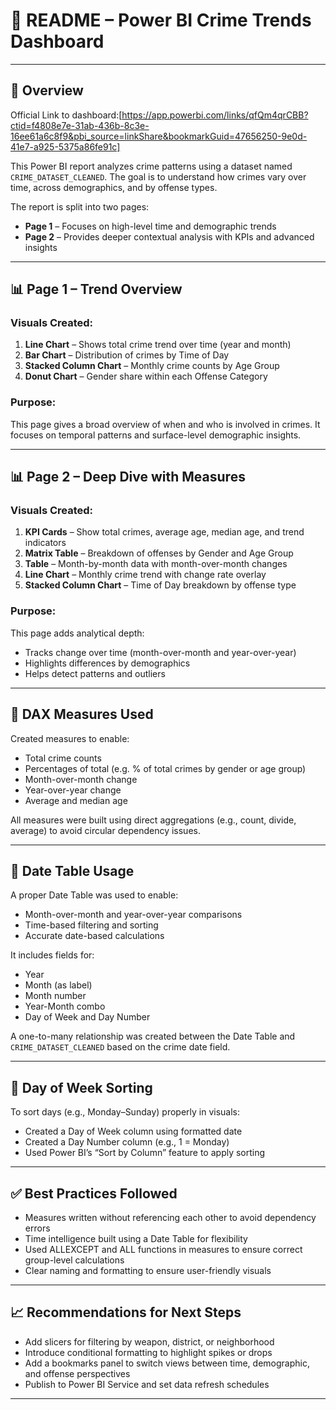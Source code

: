 # 📘 README – Power BI Crime Trends Dashboard 
---

## 🧠 Overview

Official Link to dashboard:[https://app.powerbi.com/links/qfQm4qrCBB?ctid=f4808e7e-31ab-436b-8c3e-16ee61a6c8f9&pbi_source=linkShare&bookmarkGuid=47656250-9e0d-41e7-a925-5375a86fe91c]

This Power BI report analyzes crime patterns using a dataset named `CRIME_DATASET_CLEANED`. The goal is to understand how crimes vary over time, across demographics, and by offense types.

The report is split into two pages:

- **Page 1** – Focuses on high-level time and demographic trends  
- **Page 2** – Provides deeper contextual analysis with KPIs and advanced insights

---

## 📊 Page 1 – Trend Overview

### Visuals Created:

1. **Line Chart** – Shows total crime trend over time (year and month)
2. **Bar Chart** – Distribution of crimes by Time of Day
3. **Stacked Column Chart** – Monthly crime counts by Age Group
4. **Donut Chart** – Gender share within each Offense Category

### Purpose:
This page gives a broad overview of when and who is involved in crimes. It focuses on temporal patterns and surface-level demographic insights.

---

## 📊 Page 2 – Deep Dive with Measures

### Visuals Created:

1. **KPI Cards** – Show total crimes, average age, median age, and trend indicators
2. **Matrix Table** – Breakdown of offenses by Gender and Age Group
3. **Table** – Month-by-month data with month-over-month changes
4. **Line Chart** – Monthly crime trend with change rate overlay
5. **Stacked Column Chart** – Time of Day breakdown by offense type

### Purpose:
This page adds analytical depth:
- Tracks change over time (month-over-month and year-over-year)
- Highlights differences by demographics
- Helps detect patterns and outliers

---

## 🧮 DAX Measures Used

Created measures to enable:
- Total crime counts
- Percentages of total (e.g. % of total crimes by gender or age group)
- Month-over-month change
- Year-over-year change
- Average and median age

All measures were built using direct aggregations (e.g., count, divide, average) to avoid circular dependency issues.

---

## 📅 Date Table Usage

A proper Date Table was used to enable:
- Month-over-month and year-over-year comparisons
- Time-based filtering and sorting
- Accurate date-based calculations

It includes fields for:
- Year
- Month (as label)
- Month number
- Year-Month combo
- Day of Week and Day Number

A one-to-many relationship was created between the Date Table and `CRIME_DATASET_CLEANED` based on the crime date field.

---

## 📅 Day of Week Sorting

To sort days (e.g., Monday–Sunday) properly in visuals:
- Created a Day of Week column using formatted date
- Created a Day Number column (e.g., 1 = Monday)
- Used Power BI’s “Sort by Column” feature to apply sorting

---

## ✅ Best Practices Followed

- Measures written without referencing each other to avoid dependency errors
- Time intelligence built using a Date Table for flexibility
- Used ALLEXCEPT and ALL functions in measures to ensure correct group-level calculations
- Clear naming and formatting to ensure user-friendly visuals

---

## 📈 Recommendations for Next Steps

- Add slicers for filtering by weapon, district, or neighborhood
- Introduce conditional formatting to highlight spikes or drops
- Add a bookmarks panel to switch views between time, demographic, and offense perspectives
- Publish to Power BI Service and set data refresh schedules

---
